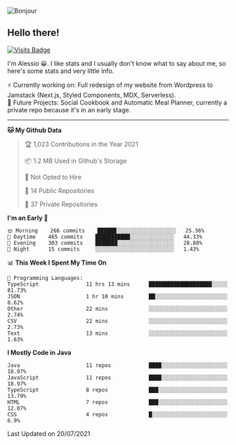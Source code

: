![Bonjour](https://i.redd.it/ayih4qogh2a51.png)

## Hello there!
[![Visits Badge](https://badges.pufler.dev/visits/PandaSekh/PandaSekh)](https://alessiofranceschi.me)

I'm Alessio 😀. I like stats and I usually don't know what to say about me, so here's some stats and very little info.

⚡ Currently working on: Full redesign of my website from Wordpress to Jamstack (Next.js, Styled Components, MDX, Serverless).  
🤔 Future Projects: Social Cookbook and Automatic Meal Planner, currently a private repo because it's in an early stage.

---

<!--START_SECTION:waka-->
**🐱 My Github Data** 

> 🏆 1,023 Contributions in the Year 2021
 > 
> 📦 1.2 MB Used in Github's Storage 
 > 
> 🚫 Not Opted to Hire
 > 
> 📜 14 Public Repositories 
 > 
> 🔑 37 Private Repositories  
 > 
**I'm an Early 🐤** 

```text
🌞 Morning    266 commits    ██████░░░░░░░░░░░░░░░░░░░   25.36% 
🌆 Daytime    465 commits    ███████████░░░░░░░░░░░░░░   44.33% 
🌃 Evening    303 commits    ███████░░░░░░░░░░░░░░░░░░   28.88% 
🌙 Night      15 commits     ░░░░░░░░░░░░░░░░░░░░░░░░░   1.43%

```


📊 **This Week I Spent My Time On** 

```text
💬 Programming Languages: 
TypeScript               11 hrs 13 mins      ████████████████████░░░░░   81.73% 
JSON                     1 hr 10 mins        ██░░░░░░░░░░░░░░░░░░░░░░░   8.62% 
Other                    22 mins             ░░░░░░░░░░░░░░░░░░░░░░░░░   2.74% 
CSV                      22 mins             ░░░░░░░░░░░░░░░░░░░░░░░░░   2.73% 
Text                     13 mins             ░░░░░░░░░░░░░░░░░░░░░░░░░   1.63%

```

**I Mostly Code in Java** 

```text
Java                     11 repos            ████░░░░░░░░░░░░░░░░░░░░░   18.97% 
JavaScript               11 repos            ████░░░░░░░░░░░░░░░░░░░░░   18.97% 
TypeScript               8 repos             ███░░░░░░░░░░░░░░░░░░░░░░   13.79% 
HTML                     7 repos             ███░░░░░░░░░░░░░░░░░░░░░░   12.07% 
CSS                      4 repos             █░░░░░░░░░░░░░░░░░░░░░░░░   6.9%

```



 Last Updated on 20/07/2021
<!--END_SECTION:waka-->
